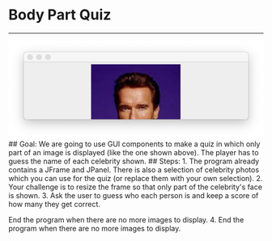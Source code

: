 
# Body Part Quiz
  <hr/>
  <img src="./images/bodyPart.png"/>
## Goal:
   We are going to use GUI components to make a quiz in which only part of an image is displayed (like the one shown above). The player has to guess the name of each celebrity shown.
## Steps:
1. The program already contains a JFrame and JPanel. There is also a selection of celebrity photos which you can use for the quiz (or replace them with your own selection).
2. Your challenge is to resize the frame so that only part of the celebrity's face is shown. 
3. Ask the user to guess who each person is and keep a score of how many they get correct.

End the program when there are no more images to display.
4. End the program when there are no more images to display.
  
 


